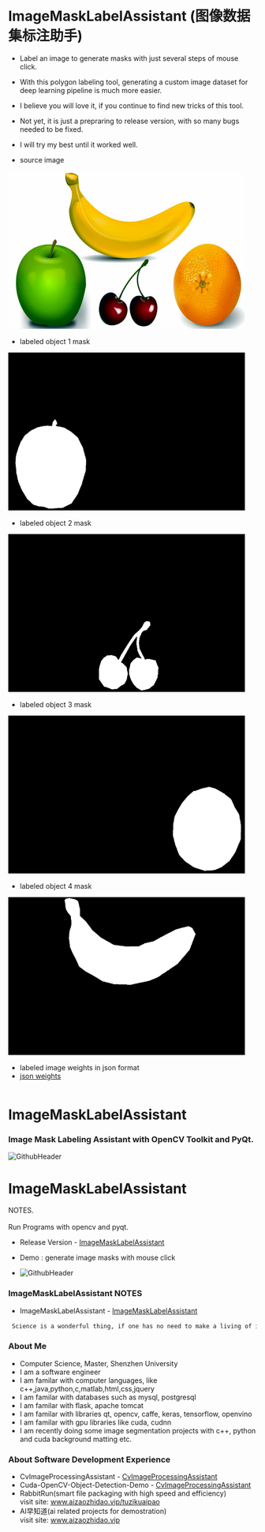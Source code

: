 # ImageMaskLabelAssistant (图像数据集标注助手)
- Label an image to generate masks with just several steps of mouse click.<br>
- With this polygon labeling tool, generating a custom image dataset for deep learning pipeline is much more easier. <br>
- I believe you will love it, if you continue to find new tricks of this tool. <br>
- Not yet, it is just a prepraring to release version, with so many bugs needed to be fixed. <br>
- I will try my best until it worked well.<br>

- source image 
<img width="480" height="320" src="https://github.com/Think-Big-Do-Small/ImageMaskLabelAssistant/blob/b9700d711dd96172863eae4dbf55a07286686530/test2.png"/>  

- labeled object 1 mask 
<img width="480" height="320" src="https://github.com/Think-Big-Do-Small/ImageMaskLabelAssistant/blob/main/test/mask_0001.png"/> 

- labeled object 2 mask 
<img width="480" height="320" src="https://github.com/Think-Big-Do-Small/ImageMaskLabelAssistant/blob/main/test/mask_0002.png"/> 

- labeled object 3 mask 
<img width="480" height="320" src="https://github.com/Think-Big-Do-Small/ImageMaskLabelAssistant/blob/main/test/mask_0003.png"/> 

- labeled object 4 mask 
<img width="480" height="320" src="https://github.com/Think-Big-Do-Small/ImageMaskLabelAssistant/blob/main/test/mask_0004.png"/> 

- labeled image weights in json format 
- [json weights](https://github.com/Think-Big-Do-Small/ImageMaskLabelAssistant/blob/b9700d711dd96172863eae4dbf55a07286686530/test2_label.json)

```bash


```


# ImageMaskLabelAssistant
### Image Mask Labeling Assistant with OpenCV Toolkit and PyQt.

![GithubHeader](https://github.com/Think-Big-Do-Small/ImageMaskLabelAssistant/blob/82f0af09f44a2e0ef55c782f6315134fdf2fe4d0/test_label_demo.gif)
# ImageMaskLabelAssistant
NOTES. <br><br>
Run Programs with opencv and pyqt. 

- Release Version - [ImageMaskLabelAssistant](http://www.aizaozhidao.vip/tuzikuaipao)

- Demo : generate image masks with mouse click 
- ![GithubHeader](https://github.com/Think-Big-Do-Small/ImageMaskLabelAssistant/blob/82f0af09f44a2e0ef55c782f6315134fdf2fe4d0/test_label_demo.gif) <br>


### ImageMaskLabelAssistant NOTES  
- ImageMaskLabelAssistant - [ImageMaskLabelAssistant](https://github.com/Think-Big-Do-Small/ImageMaskLabelAssistant/blob/82f0af09f44a2e0ef55c782f6315134fdf2fe4d0/test_label_demo.gif)
```bash
 Science is a wonderful thing, if one has no need to make a living of it.     ——  by 爱因斯坦

```

### About Me 
- Computer Science, Master, Shenzhen University
- I am a software engineer 
- I am familar with computer languages, like c++,java,python,c,matlab,html,css,jquery
- I am familar with databases such as mysql, postgresql
- I am familar with flask, apache tomcat
- I am familar with libraries qt, opencv, caffe, keras, tensorflow, openvino
- I am familar with gpu libraries like cuda, cudnn
- I am recently doing some image segmentation projects with c++, python and cuda background matting etc. <br> 

### About Software Development Experience
- CvImageProcessingAssistant - [CvImageProcessingAssistant](https://github.com/Think-Big-Do-Small/CvImageProcessingAssistant) <br>
- Cuda-OpenCV-Object-Detection-Demo - [CvImageProcessingAssistant](https://github.com/Think-Big-Do-Small/Cuda-OpenCV-Object-Detection-Demo)<br> 
- RabbitRun(smart file packaging with high speed and efficiency)  <br> 
visit site: www.aizaozhidao.vip/tuzikuaipao 
- AI早知道(ai related projects for demostration) <br> 
visit site: www.aizaozhidao.vip 

